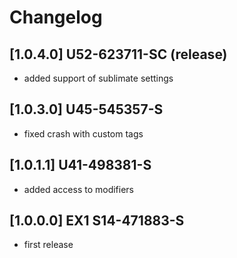 # Changelog

## [1.0.4.0] U52-623711-SC (release)
- added support of sublimate settings

## [1.0.3.0] U45-545357-S
- fixed crash with custom tags

## [1.0.1.1] U41-498381-S
- added access to modifiers

## [1.0.0.0] EX1 S14-471883-S
- first release
